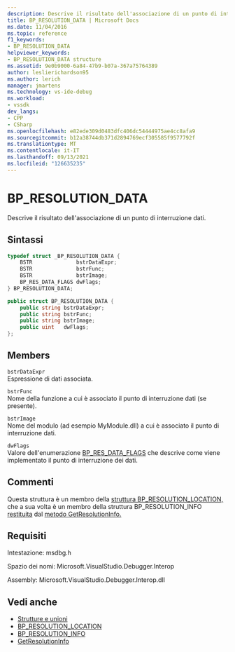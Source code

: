 ```yaml
---
description: Descrive il risultato dell'associazione di un punto di interruzione dati.
title: BP_RESOLUTION_DATA | Microsoft Docs
ms.date: 11/04/2016
ms.topic: reference
f1_keywords:
- BP_RESOLUTION_DATA
helpviewer_keywords:
- BP_RESOLUTION_DATA structure
ms.assetid: 9e0b9000-6a84-47b9-b07a-367a75764389
author: leslierichardson95
ms.author: lerich
manager: jmartens
ms.technology: vs-ide-debug
ms.workload:
- vssdk
dev_langs:
- CPP
- CSharp
ms.openlocfilehash: e82ede309d0483dfc406dc54444975ae4cc8afa9
ms.sourcegitcommit: b12a38744db371d2894769ecf305585f9577792f
ms.translationtype: MT
ms.contentlocale: it-IT
ms.lasthandoff: 09/13/2021
ms.locfileid: "126635235"
---
```

# <a name="bp_resolution_data"></a>BP_RESOLUTION_DATA
Descrive il risultato dell'associazione di un punto di interruzione dati.

## <a name="syntax"></a>Sintassi

```cpp
typedef struct _BP_RESOLUTION_DATA {
    BSTR              bstrDataExpr;
    BSTR              bstrFunc;
    BSTR              bstrImage;
    BP_RES_DATA_FLAGS dwFlags;
} BP_RESOLUTION_DATA;
```

```csharp
public struct BP_RESOLUTION_DATA {
    public string bstrDataExpr;
    public string bstrFunc;
    public string bstrImage;
    public uint   dwFlags;
};
```

## <a name="members"></a>Members
`bstrDataExpr`\
Espressione di dati associata.

`bstrFunc`\
Nome della funzione a cui è associato il punto di interruzione dati (se presente).

`bstrImage`\
Nome del modulo (ad esempio MyModule.dll) a cui è associato il punto di interruzione dati.

`dwFlags`\
Valore dell'enumerazione [BP_RES_DATA_FLAGS](../../../extensibility/debugger/reference/bp-res-data-flags.md) che descrive come viene implementato il punto di interruzione dei dati.

## <a name="remarks"></a>Commenti
Questa struttura è un membro della [struttura BP_RESOLUTION_LOCATION,](../../../extensibility/debugger/reference/bp-resolution-location.md) che a sua volta è un membro della struttura BP_RESOLUTION_INFO [restituita](../../../extensibility/debugger/reference/bp-resolution-info.md) dal [metodo GetResolutionInfo.](../../../extensibility/debugger/reference/idebugbreakpointresolution2-getresolutioninfo.md)

## <a name="requirements"></a>Requisiti
Intestazione: msdbg.h

Spazio dei nomi: Microsoft.VisualStudio.Debugger.Interop

Assembly: Microsoft.VisualStudio.Debugger.Interop.dll

## <a name="see-also"></a>Vedi anche
- [Strutture e unioni](../../../extensibility/debugger/reference/structures-and-unions.md)
- [BP_RESOLUTION_LOCATION](../../../extensibility/debugger/reference/bp-resolution-location.md)
- [BP_RESOLUTION_INFO](../../../extensibility/debugger/reference/bp-resolution-info.md)
- [GetResolutionInfo](../../../extensibility/debugger/reference/idebugbreakpointresolution2-getresolutioninfo.md)
